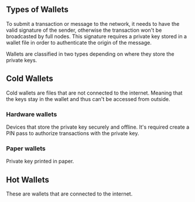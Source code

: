 ## Types of Wallets

To submit a transaction or message to the network, it needs to have the valid signature of the sender, otherwise the transaction won't be broadcasted by full nodes. This signature requires a private key stored in a wallet file in order to authenticate the origin of the message.

Wallets are classified in two types depending on where they store the private keys.

## Cold Wallets

Cold wallets are files that are not connected to the internet. Meaning that the keys stay in the wallet and thus can't be accessed from outside.

### Hardware wallets

Devices that store the private key securely and offline. It's required create a PIN pass to authorize transactions with the private key.



### Paper wallets

Private key printed in paper.

## Hot Wallets

These are wallets that are connected to the internet.

